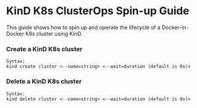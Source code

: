 # KinD K8s ClusterOps Spin-up Guide

This guide shows how to spin up and operate the lifecycle of a Docker-in-Docker K8s cluster using KinD.

### Create a KinD K8s cluster
```
Syntax:
kind create cluster <--name=string> <--wait=duration (default is 0s)>
```

### Delete a KinD K8s cluster
```
Syntax:
kind delete cluster <--name=string> <--wait=duration (default is 0s)>
```

